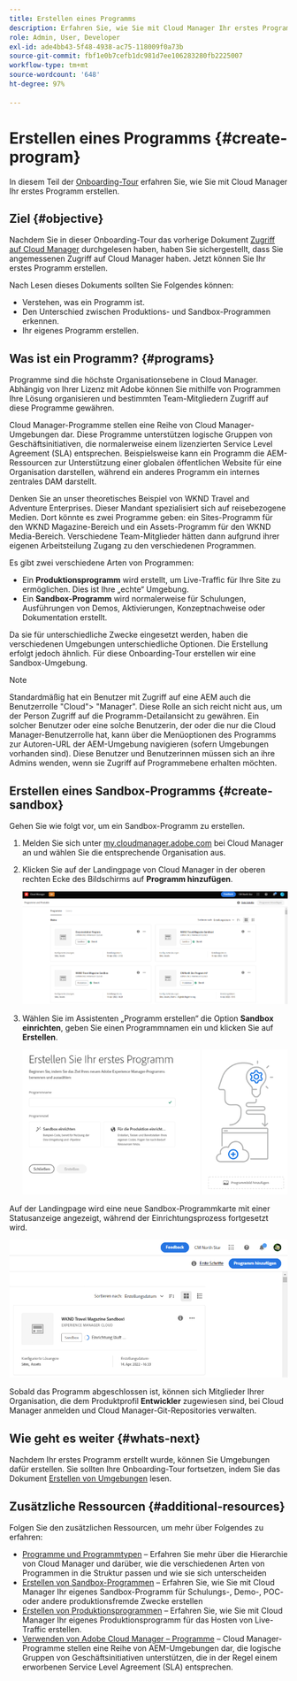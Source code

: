 ```yaml
---
title: Erstellen eines Programms
description: Erfahren Sie, wie Sie mit Cloud Manager Ihr erstes Programm erstellen.
role: Admin, User, Developer
exl-id: ade4bb43-5f48-4938-ac75-118009f0a73b
source-git-commit: fbf1e0b7cefb1dc981d7ee106283280fb2225007
workflow-type: tm+mt
source-wordcount: '648'
ht-degree: 97%

---
```


# Erstellen eines Programms {#create-program}

In diesem Teil der [Onboarding-Tour](overview.md) erfahren Sie, wie Sie mit Cloud Manager Ihr erstes Programm erstellen.

## Ziel {#objective}

Nachdem Sie in dieser Onboarding-Tour das vorherige Dokument [Zugriff auf Cloud Manager](cloud-manager.md) durchgelesen haben, haben Sie sichergestellt, dass Sie angemessenen Zugriff auf Cloud Manager haben. Jetzt können Sie Ihr erstes Programm erstellen.

Nach Lesen dieses Dokuments sollten Sie Folgendes können:

* Verstehen, was ein Programm ist.
* Den Unterschied zwischen Produktions- und Sandbox-Programmen erkennen.
* Ihr eigenes Programm erstellen.

## Was ist ein Programm? {#programs}

Programme sind die höchste Organisationsebene in Cloud Manager. Abhängig von Ihrer Lizenz mit Adobe können Sie mithilfe von Programmen Ihre Lösung organisieren und bestimmten Team-Mitgliedern Zugriff auf diese Programme gewähren.

Cloud Manager-Programme stellen eine Reihe von Cloud Manager-Umgebungen dar. Diese Programme unterstützen logische Gruppen von Geschäftsinitiativen, die normalerweise einem lizenzierten Service Level Agreement (SLA) entsprechen. Beispielsweise kann ein Programm die AEM-Ressourcen zur Unterstützung einer globalen öffentlichen Website für eine Organisation darstellen, während ein anderes Programm ein internes zentrales DAM darstellt.

Denken Sie an unser theoretisches Beispiel von WKND Travel and Adventure Enterprises. Dieser Mandant spezialisiert sich auf reisebezogene Medien. Dort könnte es zwei Programme geben: ein Sites-Programm für den WKND Magazine-Bereich und ein Assets-Programm für den WKND Media-Bereich. Verschiedene Team-Mitglieder hätten dann aufgrund ihrer eigenen Arbeitsteilung Zugang zu den verschiedenen Programmen.

Es gibt zwei verschiedene Arten von Programmen:

* Ein **Produktionsprogramm** wird erstellt, um Live-Traffic für Ihre Site zu ermöglichen. Dies ist Ihre „echte“ Umgebung.
* Ein **Sandbox-Programm** wird normalerweise für Schulungen, Ausführungen von Demos, Aktivierungen, Konzeptnachweise oder Dokumentation erstellt.

Da sie für unterschiedliche Zwecke eingesetzt werden, haben die verschiedenen Umgebungen unterschiedliche Optionen. Die Erstellung erfolgt jedoch ähnlich. Für diese Onboarding-Tour erstellen wir eine Sandbox-Umgebung.

>[!NOTE]
>
>Standardmäßig hat ein Benutzer mit Zugriff auf eine AEM auch die Benutzerrolle &quot;Cloud&quot;> &quot;Manager&quot;. Diese Rolle an sich reicht nicht aus, um der Person Zugriff auf die Programm-Detailansicht zu gewähren. Ein solcher Benutzer oder eine solche Benutzerin, der oder die nur die Cloud Manager-Benutzerrolle hat, kann über die Menüoptionen des Programms zur Autoren-URL der AEM-Umgebung navigieren (sofern Umgebungen vorhanden sind). Diese Benutzer und Benutzerinnen müssen sich an ihre Admins wenden, wenn sie Zugriff auf Programmebene erhalten möchten.

## Erstellen eines Sandbox-Programms {#create-sandbox}

Gehen Sie wie folgt vor, um ein Sandbox-Programm zu erstellen.

1. Melden Sie sich unter [my.cloudmanager.adobe.com](https://my.cloudmanager.adobe.com/) bei Cloud Manager an und wählen Sie die entsprechende Organisation aus.

1. Klicken Sie auf der Landingpage von Cloud Manager in der oberen rechten Ecke des Bildschirms auf **Programm hinzufügen**.

   ![Cloud Manager-Landingpage](/help/implementing/cloud-manager/getting-access-to-aem-in-cloud/assets/first_timelogin1.png)

1. Wählen Sie im Assistenten „Programm erstellen“ die Option **Sandbox einrichten**, geben Sie einen Programmnamen ein und klicken Sie auf **Erstellen**.

   ![Erstellen von Programmtypen](/help/implementing/cloud-manager/getting-access-to-aem-in-cloud/assets/create-sandbox.png)

Auf der Landingpage wird eine neue Sandbox-Programmkarte mit einer Statusanzeige angezeigt, während der Einrichtungsprozess fortgesetzt wird.

![Erstellen von Sandboxes von der Übersichtsseite](/help/implementing/cloud-manager/getting-access-to-aem-in-cloud/assets/program-create-setupdemo2.png)

Sobald das Programm abgeschlossen ist, können sich Mitglieder Ihrer Organisation, die dem Produktprofil **Entwickler** zugewiesen sind, bei Cloud Manager anmelden und Cloud Manager-Git-Repositories verwalten.

## Wie geht es weiter {#whats-next}

Nachdem Ihr erstes Programm erstellt wurde, können Sie Umgebungen dafür erstellen. Sie sollten Ihre Onboarding-Tour fortsetzen, indem Sie das Dokument [Erstellen von Umgebungen](create-environments.md) lesen.

## Zusätzliche Ressourcen {#additional-resources}

Folgen Sie den zusätzlichen Ressourcen, um mehr über Folgendes zu erfahren:

* [Programme und Programmtypen](/help/implementing/cloud-manager/getting-access-to-aem-in-cloud/program-types.md) – Erfahren Sie mehr über die Hierarchie von Cloud Manager und darüber, wie die verschiedenen Arten von Programmen in die Struktur passen und wie sie sich unterscheiden
* [Erstellen von Sandbox-Programmen](/help/implementing/cloud-manager/getting-access-to-aem-in-cloud/creating-sandbox-programs.md) – Erfahren Sie, wie Sie mit Cloud Manager Ihr eigenes Sandbox-Programm für Schulungs-, Demo-, POC- oder andere produktionsfremde Zwecke erstellen
* [Erstellen von Produktionsprogrammen](/help/implementing/cloud-manager/getting-access-to-aem-in-cloud/creating-production-programs.md) – Erfahren Sie, wie Sie mit Cloud Manager Ihr eigenes Produktionsprogramm für das Hosten von Live-Traffic erstellen.
* [Verwenden von Adobe Cloud Manager – Programme](https://experienceleague.adobe.com/docs/experience-manager-learn/cloud-service/cloud-manager/programs.html?lang=de) – Cloud Manager-Programme stellen eine Reihe von AEM-Umgebungen dar, die logische Gruppen von Geschäftsinitiativen unterstützen, die in der Regel einem erworbenen Service Level Agreement (SLA) entsprechen.

